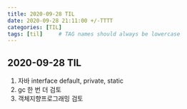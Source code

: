 ```yaml
---
title: 2020-09-28 TIL
date: 2020-09-28 21:11:00 +/-TTTT
categories: [TIL]
tags: [til]     # TAG names should always be lowercase
---
```

 
## 2020-09-28 TIL 
 
1. 자바 interface default, private, static 
2. gc 한 번 더 검토
3. 객체지향프로그래밍 검토